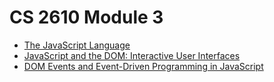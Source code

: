 # CS 2610 Module 3

*   [The JavaScript Language](./JavaScript.md)
*   [JavaScript and the DOM: Interactive User Interfaces](./JavaScript+DOM.md)
*   [DOM Events and Event-Driven Programming in JavaScript](./EventDrivenJavaScript.md)
